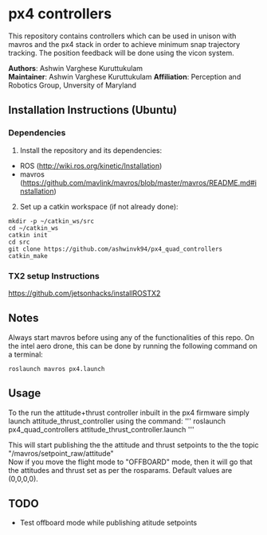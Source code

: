 # px4 controllers
This repository contains controllers which can be used in unison with mavros and the px4 stack in order to achieve minimum snap trajectory tracking.
The position feedback will be done using the vicon system.

**Authors**: Ashwin Varghese Kuruttukulam  
**Maintainer**: Ashwin Varghese Kuruttukulam
**Affiliation**: Perception and Robotics Group, Unversity of Maryland  

## Installation Instructions (Ubuntu)

### Dependencies



1. Install the repository and its dependencies:
* ROS (http://wiki.ros.org/kinetic/Installation)
* mavros (https://github.com/mavlink/mavros/blob/master/mavros/README.md#installation)

2. Set up a catkin workspace (if not already done):

```
mkdir -p ~/catkin_ws/src
cd ~/catkin_ws
catkin init
cd src 
git clone https://github.com/ashwinvk94/px4_quad_controllers
catkin_make
```
### TX2 setup Instructions
https://github.com/jetsonhacks/installROSTX2

## Notes
Always start mavros before using any of the functionalities of this repo. On the intel aero drone, this can be done by running the following command on a terminal:

```
roslaunch mavros px4.launch
```

## Usage

To the run the attitude+thrust controller inbuilt in the px4 firmware simply launch attitude_thrust_controller using the command:
'''
roslaunch px4_quad_controllers attitude_thrust_controller.launch
'''

This will start publishing the the attitude and thrust setpoints to the the topic "/mavros/setpoint_raw/attitude"  
Now if you move the flight mode to "OFFBOARD" mode, then it will go that the attitudes and thrust set as per the rosparams. Default values are (0,0,0,0).

## TODO

* Test offboard mode while publishing atitude setpoints


